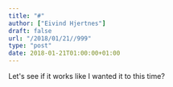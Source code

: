 ```yaml
---
title: "#"
author: ["Eivind Hjertnes"]
draft: false
url: "/2018/01/21//999"
type: "post"
date: 2018-01-21T01:00:00+01:00
---
```


Let's see if it works like I wanted it to this time?
